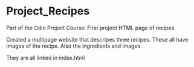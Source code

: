 # Project_Recipes
Part of the Odin Project Course: First project HTML page of recipes

Created a multipage website that descripes three recipes.
These all have images of the recipe.
Also the ingredients and images.

They are all linked in index.html
